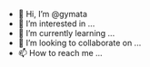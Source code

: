 - 👋 Hi, I’m @gymata
- 👀 I’m interested in ...
- 🌱 I’m currently learning ...
- 💞️ I’m looking to collaborate on ...
- 📫 How to reach me ...

<!---
gymata/gymata is a ✨ special ✨ repository because its `README.md` (this file) appears on your GitHub profile.
You can click the Preview link to take a look at your changes.
--->
